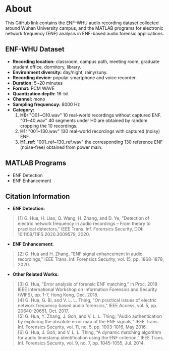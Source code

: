 # About

This GitHub link contains the ENF-WHU audio recording dataset collected around Wuhan University campus, and the MATLAB programs for electronic network frequency (ENF) analysis in ENF-based audio forensic applications.

## ENF-WHU Dataset
- **Recording location:** classroom, campus path, meeting room, graduate student office, dormitory, library.
- **Environment diversity:** day/night, rainy/suny.
- **Recording device:** popular smartphone and voice recorder.
- **Duration:** 5~20 minutes
- **Format:** PCM WAVE
- **Quantization depth:** 16-bit
- **Channel:** mono
- **Sampling frequencuy:** 8000 Hz
- **Category:**
  1. **H0:** "O01\~O10.wav" 10 real-world recordings without captured ENF. "01\~40.wav" 40 segments under H0 are obtained by random cropping the 10 recordings. 
  2. **H1:** "001~130.wav" 130 real-world recordings with captured (noisy) ENF.
  3. **H1_ref:** "001_ref~130_ref.wav" the corresponding 130 reference ENF (noise-free) obtained from power main.

## MATLAB Programs
- ENF Detection
- ENF Enhancement

## Citation Information
- **ENF Detection:**
 > \[1] G. Hua, H. Liao, Q. Wang, H. Zhang, and D. Ye, "Detection of electric network frequency in audio recordings – From theory to practical detectors," IEEE Trans. Inf. Forensics Security, DOI: 10.1109/TIFS.2020.3009579, 2020.
- **ENF Enhancement:**
 > \[2] G. Hua and H. Zhang, "ENF signal enhancement in audio recordings," IEEE Trans. Inf. Forensics Security, vol. 15, pp. 1868-1878, 2020.

- **Other Related Works:**
 > \[3] G. Hua, "Error analysis of forensic ENF matching," in Proc. 2018 IEEE International Workshop on Information Forensics and Security (WIFS), pp. 1-7, Hong Kong, Dec. 2018.<br>
 > \[4] G. Hua, G. Bi, and V. L. L. Thing, "On practical issues of electric network frequency based audio forensics," IEEE Access, vol. 5, pp. 20640-20651, Oct. 2017.<br>
 > \[5] G. Hua, Y. Zhang, J. Goh, and V. L. L. Thing, "Audio authentication by exploring the absolute	error map of the ENF signals," IEEE Trans. Inf. Forensics Security, vol. 11, no. 5, pp. 1003-1016, May 2016.<br>
 > \[6] G. Hua, J. Goh, and V. L. L. Thing, “A dynamic matching algorithm for audio timestamp identification using the ENF criterion,” IEEE Trans. Inf. Forensics Security, vol. 9, no. 7, pp. 1045-1055, Jul. 2014.<br>


